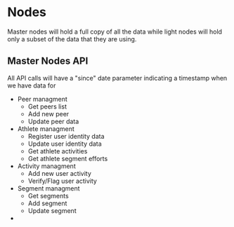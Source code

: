  # Nodes
 Master nodes will hold a full copy of all the data while light nodes will hold only a subset of the data that they are using.

 ## Master Nodes API
 All API calls will have a "since" date parameter indicating a timestamp when we have data for
  * Peer managment
    * Get peers list
    * Add new peer 
    * Update peer data
  * Athlete managment  
    * Register user identity data
    * Update user identity data
    * Get athlete activities
    * Get athlete segment efforts
  * Activity managment
    * Add new user activity
    * Verify/Flag user activity
  * Segment managment
    * Get segments
    * Add segment
    * Update segment
  *  
    

